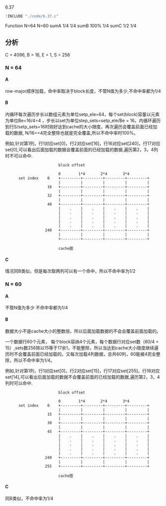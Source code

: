 6.37

```c
!INCLUDE "./code/6.37.c"
```

Function 	N=64 		N=60
	sumA	 1/4        1/4
	sumB   100%       1/4
	sumC   1/2        1/4

## 分析
C = 4096, B = 16, E = 1, S = 256


### N = 64
#### A
row-major顺序加载，命中率取决于block长度，不管N值为多少,不命中率都为1/4

#### B

内循环每次遍历步长以数组元素为单位setp_ele=64，每个set(block)容量以元素为单位Be=16/4=4 ，步长以set为单位step_sets=setp_ele/Be = 16。内循环遍历到行S/setp_sets=16时刚好达到cache的大小限度，再次遍历会覆盖前面已经加载的数据, N/16==4完全整除也就是完全覆盖,所以不命中率时100%。 

例如,针对第1列，行1对应set[0]，行2对应set[16]，行16对应set[240]，行17对应set[0],可以看出后面加载的数据会覆盖前面的已经加载的数据,遍历第2，3，4列时不可以命中.


                            block offset
	
                            0        1*4       2*4       3*4       
          set index    0    +---------+---------+---------+---------+
                            |         |         |         |         |
                       16   +---------+---------+---------+---------+
                            |         |         |         |         |
                       32   +---------+---------+---------+---------+
                            |         |         |         |         |
                       48   +---------+---------+---------+---------+
                            |    .    |    .    |    .    |    .    |
                            |    .    |    .    |    .    |    .    |
                            |    .    |    .    |    .    |    .    |
                            |    .    |    .    |    .    |    .    |
                            |    .    |    .    |    .    |    .    |
                      240   +---------+---------+---------+---------+
                            |         |         |         |         |
                            +---------+---------+---------+---------+                       
                              
                            cache图

#### C
情况同B类似，但是每次取两列可以有一个命中，所以不命中率为1/2
 

### N = 60

#### A
不管N值为多少 不命中率都为1/4

#### B
 
数据大小不是cache大小的整数倍，所以后面加载数据的不会会覆盖前面加载的。

一个数据行60个元素， 每个block容纳4个元素，每个数据行对应set数（60/4 = 15）,sets数256除以15等于17余1，不能整除，所以当达到cache大小限度继续遍历时不会覆盖前面已经加载的。又每次加载4列数据，总共60列，60能被4完全整除，所以不命中率为1/4。

例如,针对第1列，行1对应set[0]，行2对应set[15]，行17对应set[255]，行18对应set[14],可以看出后面加载的数据不会覆盖前面的已经加载的数据,遍历第2，3，4列时可以命中.
 
 
                            block offset
	
                            0        1*4       2*4       3*4       
          set index    0    +---------+---------+---------+---------+
                            |         |         |         |         |
                       15   +---------+---------+---------+---------+
                            |         |         |         |         |
                       30   +---------+---------+---------+---------+
                            |         |         |         |         |
                       45   +---------+---------+---------+---------+
                            |    .    |    .    |    .    |    .    |
                            |    .    |    .    |    .    |    .    |
                            |    .    |    .    |    .    |    .    |
                            |    .    |    .    |    .    |    .    |
                            |    .    |    .    |    .    |    .    |
                      240   +---------+---------+---------+---------+
                            |         |         |         |         |
                      255   +---------+---------+---------+---------+                       
                              
                            cache图



#### C
同B类似，不命中率为1/4



